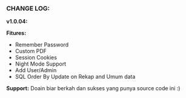 ### CHANGE LOG:

**v1.0.04:**


**Fitures:**
- Remember Password
- Custom PDF
- Session Cookies
- Night Mode Support
- Add User/Admin
- SQL Order By Update on Rekap and Umum data

**Support:**
Doain biar berkah dan sukses yang punya source code ini :)